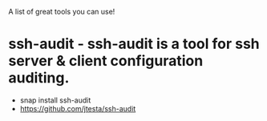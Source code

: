 A list of great tools you can use!

# ssh-audit - ssh-audit is a tool for ssh server & client configuration auditing.
* snap install ssh-audit
* https://github.com/jtesta/ssh-audit